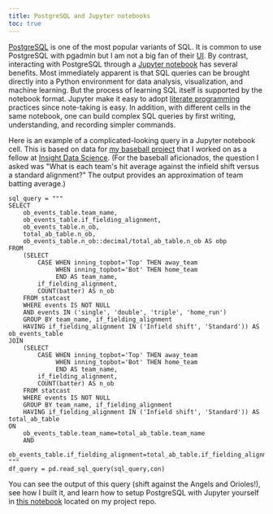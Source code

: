 ```yaml
---
title: PostgreSQL and Jupyter notebooks
toc: true
---
```


[PostgreSQL](https://www.postgresql.org) is one of the most popular variants of SQL. It is common to use PostgreSQL with pgadmin but I am not a big fan of their [UI](https://www.pgadmin.org/screenshots/). By contrast, interacting with PostgreSQL through a [Jupyter notebook](https://jupyter-notebook.readthedocs.io/en/stable/) has several benefits. Most immediately apparent is that SQL queries can be brought directly into a Python environment for data analysis, visualization, and machine learning. But the process of learning SQL itself is supported by the notebook format. Jupyter make it easy to adopt [literate programming](https://en.wikipedia.org/wiki/Literate_programming) practices since note-taking is easy. In addition, with different cells in the same notebook, one can build complex SQL queries by first writing, understanding, and recording simpler commands.

Here is an example of a complicated-looking query in a Jupyter notebook cell. This is based on data for [my baseball project](https://github.com/benslack19/baseball_player_selector) that I worked on as a fellow at [Insight Data Science](https://www.insightdatascience.com). (For the baseball aficionados, the question I asked was "What is each team's hit average against the infield shift versus a standard alignment?" The output provides an approximation of team batting average.)

```
sql_query = """
SELECT 
    ob_events_table.team_name,
    ob_events_table.if_fielding_alignment,
    ob_events_table.n_ob,
    total_ab_table.n_ob,
    ob_events_table.n_ob::decimal/total_ab_table.n_ob AS obp
FROM
    (SELECT 
        CASE WHEN inning_topbot='Top' THEN away_team
             WHEN inning_topbot='Bot' THEN home_team
             END AS team_name,
        if_fielding_alignment,
        COUNT(batter) AS n_ob
    FROM statcast
    WHERE events IS NOT NULL
    AND events IN ('single', 'double', 'triple', 'home_run')
    GROUP BY team_name, if_fielding_alignment
    HAVING if_fielding_alignment IN ('Infield shift', 'Standard')) AS ob_events_table
JOIN
    (SELECT 
        CASE WHEN inning_topbot='Top' THEN away_team
             WHEN inning_topbot='Bot' THEN home_team
             END AS team_name,
        if_fielding_alignment,
        COUNT(batter) AS n_ob
    FROM statcast
    WHERE events IS NOT NULL
    GROUP BY team_name, if_fielding_alignment
    HAVING if_fielding_alignment IN ('Infield shift', 'Standard')) AS total_ab_table
ON
    ob_events_table.team_name=total_ab_table.team_name
    AND
    ob_events_table.if_fielding_alignment=total_ab_table.if_fielding_alignment;
"""
df_query = pd.read_sql_query(sql_query,con)
```

You can see the output of this query (shift against the Angels and Orioles!), see how I built it, and learn how to setup PostgreSQL with Jupyter yourself in [this notebook](https://github.com/benslack19/baseball_player_selector/blob/master/SQLqueries_postgreSQL.ipynb) located on my project repo.